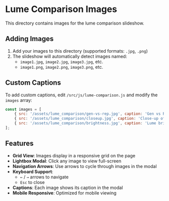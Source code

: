 # Lume Comparison Images

This directory contains images for the lume comparison slideshow.

## Adding Images

1. Add your images to this directory (supported formats: `.jpg`, `.png`)
2. The slideshow will automatically detect images named:
   - `image1.jpg`, `image2.jpg`, `image3.jpg`, etc.
   - `image1.png`, `image2.png`, `image3.png`, etc.

## Custom Captions

To add custom captions, edit `/src/js/lume-comparison.js` and modify the `images` array:

```javascript
const images = [
    { src: '/assets/lume_comparison/gen-vs-rep.jpg', caption: 'Gen vs Rep - Side by side comparison' },
    { src: '/assets/lume_comparison/closeup.jpg', caption: 'Close-up of lume application' },
    { src: '/assets/lume_comparison/brightness.jpg', caption: 'Lume brightness test after 5 minutes' },
];
```

## Features

- **Grid View**: Images display in a responsive grid on the page
- **Lightbox Modal**: Click any image to view full-screen
- **Navigation Arrows**: Use arrows to cycle through images in the modal
- **Keyboard Support**: 
  - `←` / `→` arrows to navigate
  - `Esc` to close
- **Captions**: Each image shows its caption in the modal
- **Mobile Responsive**: Optimized for mobile viewing

